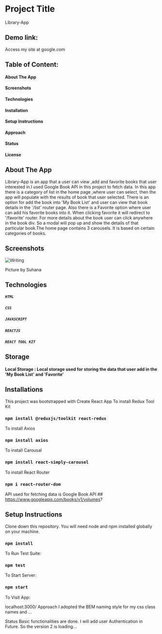 # Project Title
Library-App

## Demo link:
Access my site at google.com

## Table of Content:
#### About The App
#### Screenshots
#### Technologies
#### Installation 
#### Setup Instructions
#### Approach
#### Status
#### License


## About The App
Library-App is an app that a user can view ,add and favorite books that user interested in.I used Google Book API in this project to fetch data. In this app there is a category of list in the home page ,where user can select, then the app will populate with the results of book that user selected. There is an option for add the book into 'My Book List' and user can view that book details in the '/list' router page. Also there is a Favorite option where user can add his favorite books into it. When clicking favorite it will redirect to '/favorite' router. For more details about the book user can click anywhere in the book div. So a modal will pop up and show the details of that particular book.The home page contains 3 carousels. It is based on certain categories of books.

## Screenshots
![Writing](https://unsplash.com/photos/VBPzRgd7gfc)

Picture by Suhana

## Technologies
##### `HTML`
##### `CSS`
##### `JAVASCRIPT`
##### `REACTJS`
##### `REACT TOOL KIT`

## Storage
#### Local Storage : Local storage used for storing the data that user add in the 'My Book List' and 'Favorite'

## Installations
This project was bootstrapped with Create React App
To install Redux Tool Kit 
### `npm install @reduxjs/toolkit react-redux`
To install Axios
### `npm install axios`
To install Carousal
### `npm install react-simply-carousel`
To install React Router
### `npm i react-router-dom`

API used for fetching data is Google Book API  ## https://www.googleapis.com/books/v1/volumes?
## Setup Instructions

Clone down this repository. You will need node and npm installed globally on your machine.

### `npm install`

To Run Test Suite:

### `npm test`

To Start Server:

### `npm start`

To Visit App:

localhost:3000/
Approach
I adopted the BEM naming style for my css class names and ...

Status
Basic functionalities are done. I will add user Authentication in Future. So the version 2 is loading...


